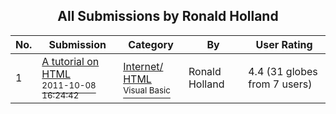 ﻿<div align="center">

## All Submissions by Ronald Holland

</div>

No.  | Submission | Category | By   | User Rating
---- | ---------- | -------- | ---- | -----------
1 | [A tutorial on HTML<br /><sup>2011-10-08 16:24:42</sup>](https://github.com/Planet-Source-Code/ronald-holland-a-tutorial-on-html__1-71228) | [Internet/ HTML<br /><sup>Visual Basic</sup>](../ByCategory/internet-html__1-34.md) | Ronald Holland | 4.4 (31 globes from 7 users)
